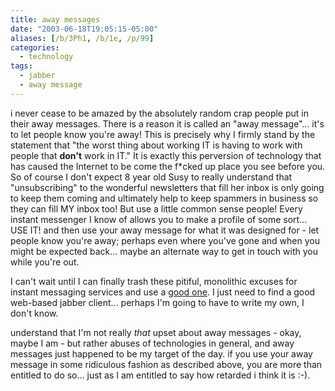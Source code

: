 ```yaml
---
title: away messages
date: "2003-06-18T19:05:15-05:00"
aliases: [/b/3Ph1, /b/1e, /p/99]
categories:
  - technology
tags:
  - jabber
  - away message
---
```


i never cease to be amazed by the absolutely random crap people put in their away messages. There is a reason it is
called an "away message"... it's to let people know you're away! This is precisely why I firmly stand by the statement
that "the worst thing about working IT is having to work with people that **don't** work in IT." It is exactly this
perversion of technology that has caused the Internet to be come the f\*cked up place you see before you. So of course
I don't expect 8 year old Susy to really understand that "unsubscribing" to the wonderful newsletters that fill her
inbox is only going to keep them coming and ultimately help to keep spammers in business so they can fill MY inbox too!
But use a little common sense people! Every instant messenger I know of allows you to make a profile of some sort...
USE IT! and then use your away message for what it was designed for - let people know you're away; perhaps even where
you've gone and when you might be expected back... maybe an alternate way to get in touch with you while you're out.

I can't wait until I can finally trash these pitiful, monolithic excuses for instant messaging services and use a [good
one](http://www.jabber.org). I just need to find a good web-based jabber client... perhaps I'm going to have to write
my own, I don't know.

understand that I'm not really _that_ upset about away messages - okay, maybe I am - but rather abuses of technologies
in general, and away messages just happened to be my target of the day. if you use your away message in some ridiculous
fashion as described above, you are more than entitled to do so... just as I am entitled to say how retarded i think it
is :-).

